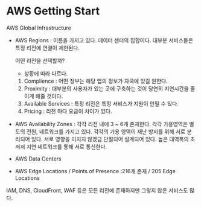 # AWS Getting Start

AWS Global Infrastructure

- AWS Regions
  : 이름을 가지고 있다. 데이터 센터의 집합이다.
  대부분 서비스들은 특정 리전에 연결이 제한된다.

  어떤 리전을 선택할까?

  - 상황에 따라 다르다.

  1. Complience : 어떤 정부는 해당 앱의 정보가 자국에 있길 원한다.
  2. Proximity : 대부분의 사용자가 있는 곳에 구축하는 것이 당연히 지연시간을 줄이게 해줄 것이다.
  3. Available Services : 특정 리전은 특정 서비스가 지원이 안될 수 있다.
  4. Pricing : 리전 마다 요금이 차이가 있다.

- AWS Availability Zones
  : 각각 리전 내에 3 ~ 6개 존재한다.
  각각 가용영역은 별도의 전원, 네트워크를 가지고 있다.
  각각의 가용 영역이 재난 방지를 위해 서로 분리되어 있다.
  서로 영향을 미치지 않겠금 단절되어 설계되어 있다.
  높은 대역폭의 초저저 지연 네트워크를 통해 서로 통신한다.

- AWS Data Centers
- AWS Edge Locations / Points of Presence
  :216개 존재 / 205 Edge Locations

IAM, DNS, CloudFront, WAF 등은 모든 리전에 존재하지만 그렇지 않은 서비스도 많다.

